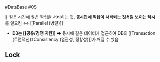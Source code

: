 #DataBase #OS 

📌 같은 시간에 많은 작업을 처리하는 것, **동시간에 작업이 처리되는 것처럼 보이는 착시**를 일으킴 ↔ [[Parallel (병렬)]]
- **DB는 [[공유/경쟁 자원]]** ➡ 동시에 같은 데이터에 접근하여 DB의 [[Transaction (트랜잭션)#Consistency (일관성, 정합성)]]가 깨질 수 있음 

## Lock
